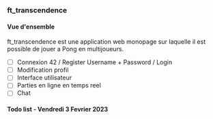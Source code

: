 <!-- cmd + shift + v pour visualizer -->

### ft_transcendence

#### Vue d'ensemble

ft_transcendence est une application web monopage sur laquelle il est possible de jouer a Pong en multijoueurs.

-   [ ] Connexion 42 / Register Username + Password / Login
-   [ ] Modification profil
-   [ ] Interface utilisateur
-   [ ] Parties en ligne en temps reel
-   [ ] Chat

#### Todo list - Vendredi 3 Fevrier 2023
